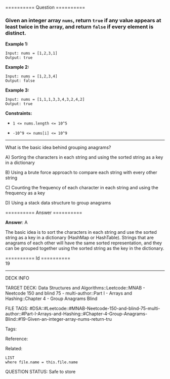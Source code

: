 ========== Question ==========  

### Given an integer array `nums`, return `true` if any value appears **at least twice** in the array, and return `false` if every element is distinct.

**Example 1:**

```
Input: nums = [1,2,3,1]
Output: true
```

**Example 2:**

```
Input: nums = [1,2,3,4]
Output: false
```

**Example 3:**

```
Input: nums = [1,1,1,3,3,4,3,2,4,2]
Output: true
```

**Constraints:**

- `1 <= nums.length <= 10^5`

- `-10^9 <= nums[i] <= 10^9`

---

What is the basic idea behind grouping anagrams?

A) Sorting the characters in each string and using the sorted string as a key in
a dictionary

B) Using a brute force approach to compare each string with every other string

C) Counting the frequency of each character in each string and using the
frequency as a key

D) Using a stack data structure to group anagrams  

========== Answer ==========  

**Answer**: A

The basic idea is to sort the characters in each string and use the sorted
string as a key in a dictionary (HashMap or HashTable). Strings that are
anagrams of each other will have the same sorted representation, and they can be
grouped together using the sorted string as the key in the dictionary.

========== Id ==========  
19

---

DECK INFO

TARGET DECK: Data Structures and Algorithms::Leetcode::MNAB - Neetcode 150 and blind 75 - multi-author::Part I - Arrays and Hashing::Chapter 4 - Group Anagrams Blind

FILE TAGS: #DSA::#Leetcode::#MNAB-Neetcode-150-and-blind-75-multi-author::#Part-I-Arrays-and-Hashing::#Chapter-4-Group-Anagrams-Blind::#19-Given-an-integer-array-nums-return-tru

Tags:

Reference:

Related:

```dataview
LIST
where file.name = this.file.name
```
QUESTION STATUS: Safe to store
